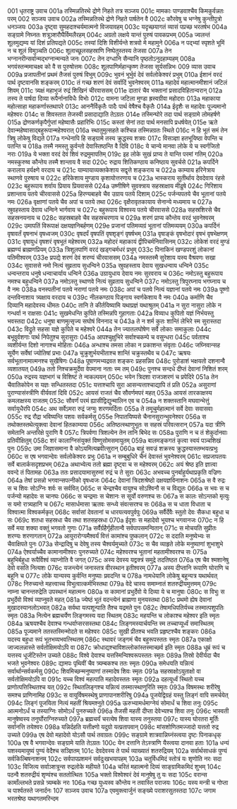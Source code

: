 001  धृतराष्ट्र उवाच
001a तस्मिन्नतिरथे द्रोणे निहते तत्र सञ्जय
001c मामकाः पाण्डवाश्चैव किमकुर्वन्नतः परम्
002  सञ्जय उवाच
002a तस्मिन्नतिरथे द्रोणे निहते पार्षतेन वै
002c कौरवेषु च भग्नेषु कुन्तीपुत्रो धनञ्जयः
003a दृष्ट्वा सुमहदाश्चर्यमात्मनो विजयावहम्
003c यदृच्छयागतं व्यासं पप्रच्छ भरतर्षभ
004a सङ्ग्रामे निघ्नतः शत्रूञ्शरौघैर्विमलैरहम्
004c अग्रतो लक्षये यान्तं पुरुषं पावकप्रभम्
005a ज्वलन्तं शूलमुद्यम्य यां दिशं प्रतिपद्यते
005c तस्यां दिशि विशीर्यन्ते शत्रवो मे महामुने
006a न पद्भ्यां स्पृशते भूमिं न च शूलं विमुञ्चति
006c शूलाच्छूलसहस्राणि निष्पेतुस्तस्य तेजसा
007a तेन भग्नानरीन्सर्वान्मद्भग्नान्मन्यते जनः
007c तेन दग्धानि सैन्यानि पृष्ठतोऽनुदहाम्यहम्
008a भगवंस्तन्ममाचक्ष्व को वै स पुरुषोत्तमः
008c शूलपाणिर्महान्कृष्ण तेजसा सूर्यसन्निभः
009  व्यास उवाच
009a प्रजापतीनां प्रथमं तैजसं पुरुषं विभुम्
009c भुवनं भूर्भुवं देवं सर्वलोकेश्वरं प्रभुम्
010a ईशानं वरदं पार्थ दृष्टवानसि शङ्करम्
010c तं गच्छ शरणं देवं सर्वादिं भुवनेश्वरम्
011a महादेवं महात्मानमीशानं जटिलं शिवम्
011c त्र्यक्षं महाभुजं रुद्रं शिखिनं चीरवाससम्
011e दातारं चैव भक्तानां प्रसादविहितान्वरान्
012a तस्य ते पार्षदा दिव्या रूपैर्नानाविधैः विभोः
012c वामना जटिला मुण्डा ह्रस्वग्रीवा महोदराः
013a महाकाया महोत्साहा महाकर्णास्तथापरे
013c आननैर्विकृतैः पादैः पार्थ वेषैश्च वैकृतैः
014a ईदृशैः स महादेवः पूज्यमानो महेश्वरः
014c स शिवस्तात तेजस्वी प्रसादाद्याति तेऽग्रतः
014e तस्मिन्घोरे तदा पार्थ सङ्ग्रामे लोमहर्षणे
015a द्रोणकर्णकृपैर्गुप्तां महेष्वासैः प्रहारिभिः
015c कस्तां सेनां तदा पार्थ मनसापि प्रधर्षयेत्
015e ऋते देवान्महेष्वासाद्बहुरूपान्महेश्वरात्
016a स्थातुमुत्सहते कश्चिन्न तस्मिन्नग्रतः स्थिते
016c न हि भूतं समं तेन त्रिषु लोकेषु विद्यते
017a गन्धेनापि हि सङ्ग्रामे तस्य क्रुद्धस्य शत्रवः
017c विसञ्ज्ञा हतभूयिष्ठा वेपन्ति च पतन्ति च
018a तस्मै नमस्तु कुर्वन्तो देवास्तिष्ठन्ति वै दिवि
018c ये चान्ये मानवा लोके ये च स्वर्गजितो नराः
019a ये भक्ता वरदं देवं शिवं रुद्रमुमापतिम्
019c इह लोके सुखं प्राप्य ते यान्ति परमां गतिम्
020a नमस्कुरुष्व कौन्तेय तस्मै शान्ताय वै सदा
020c रुद्राय शितिकण्ठाय कनिष्ठाय सुवर्चसे
021a कपर्दिने करालाय हर्यक्ष्णे वरदाय च
021c याम्यायाव्यक्तकेशाय सद्वृत्ते शङ्कराय च
022a काम्याय हरिनेत्राय स्थाणवे पुरुषाय च
022c हरिकेशाय मुण्डाय कृशायोत्तरणाय च
023a भास्कराय सुतीर्थाय देवदेवाय रंहसे
023c बहुरूपाय शर्वाय प्रियाय प्रियवाससे
024a उष्णीषिणे सुवक्त्राय सहस्राक्षाय मीढुषे
024c गिरिशाय प्रशान्ताय पतये चीरवाससे
025a हिरण्यबाहवे चैव उग्राय पतये दिशाम्
025c पर्जन्यपतये चैव भूतानां पतये नमः
026a वृक्षाणां पतये चैव अपां च पतये तथा
026c वृक्षैरावृतकायाय सेनान्ये मध्यमाय च
027a स्रुवहस्ताय देवाय धन्विने भार्गवाय च
027c बहुरूपाय विश्वस्य पतये चीरवाससे
028a सहस्रशिरसे चैव सहस्रनयनाय च
028c सहस्रबाहवे चैव सहस्रचरणाय च
029a शरणं प्राप्य कौन्तेय वरदं भुवनेश्वरम्
029c उमापतिं विरूपाक्षं दक्षयज्ञनिबर्हणम्
029e प्रजानां पतिमव्यग्रं भूतानां पतिमव्ययम्
030a कपर्दिनं वृषावर्तं वृषनाभं वृषध्वजम्
030c वृषदर्पं वृषपतिं वृषशृङ्गं वृषर्षभम्
031a वृषाङ्कं वृषभोदारं वृषभं वृषभेक्षणम्
031c वृषायुधं वृषशरं वृषभूतं महेश्वरम्
032a महोदरं महाकायं द्वीपिचर्मनिवासिनम्
032c लोकेशं वरदं मुण्डं ब्रह्मण्यं ब्राह्मणप्रियम्
033a त्रिशूलपाणिं वरदं खड्गचर्मधरं प्रभुम्
033c पिनाकिनं खण्डपरशुं लोकानां पतिमीश्वरम्
033e प्रपद्ये शरणं देवं शरण्यं चीरवाससम्
034a नमस्तस्मै सुरेशाय यस्य वैश्रवणः सखा
034c सुवाससे नमो नित्यं सुव्रताय सुधन्विने
035a स्रुवहस्ताय देवाय सुखधन्वाय धन्विने
035c धन्वन्तराय धनुषे धन्वाचार्याय धन्विने
036a उग्रायुधाय देवाय नमः सुरवराय च
036c नमोऽस्तु बहुरूपाय नमश्च बहुधन्विने
037a नमोऽस्तु स्थाणवे नित्यं सुव्रताय सुधन्विने
037c नमोऽस्तु त्रिपुरघ्नाय भगघ्नाय च वै नमः
038a वनस्पतीनां पतये नराणां पतये नमः
038c अपां च पतये नित्यं यज्ञानां पतये नमः
039a पूष्णो दन्तविनाशाय त्र्यक्षाय वरदाय च
039c नीलकण्ठाय पिङ्गाय स्वर्णकेशाय वै नमः
040a कर्माणि चैव दिव्यानि महादेवस्य धीमतः
040c तानि ते कीर्तयिष्यामि यथाप्रज्ञं यथाश्रुतम्
041a न सुरा नासुरा लोके न गन्धर्वा न राक्षसाः
041c सुखमेधन्ति कुपिते तस्मिन्नपि गुहागताः
042a विव्याध कुपितो यज्ञं निर्भयस्तु भवस्तदा
042c धनुषा बाणमुत्सृज्य सघोषं विननाद च
043a ते न शर्म कुतः शान्तिं लेभिरे स्म सुरास्तदा
043c विद्रुते सहसा यज्ञे कुपिते च महेश्वरे
044a तेन ज्यातलघोषेण सर्वे लोकाः समाकुलाः
044c बभूवुर्वशगाः पार्थ निपेतुश्च सुरासुराः
045a आपश्चुक्षुभिरे सर्वाश्चकम्पे च वसुन्धरा
045c पर्वताश्च व्यशीर्यन्त दिशो नागाश्च मोहिताः
046a अन्धाश्च तमसा लोका न प्रकाशन्त संवृताः
046c जघ्निवान्सह सूर्येण सर्वेषां ज्योतिषां प्रभाः
047a चुक्रुशुर्भयभीताश्च शान्तिं चक्रुस्तथैव च
047c ऋषयः सर्वभूतानामात्मनश्च सुखैषिणः
048a पूषाणमभ्यद्रवत शङ्करः प्रहसन्निव
048c पुरोडाशं भक्षयतो दशनान्वै व्यशातयत्
049a ततो निश्चक्रमुर्देवा वेपमाना नताः स्म तम्
049c पुनश्च सन्दधे दीप्तं देवानां निशितं शरम्
050a रुद्रस्य यज्ञभागं च विशिष्टं ते न्वकल्पयन्
050c भयेन त्रिदशा राजञ्शरणं च प्रपेदिरे
051a तेन चैवातिकोपेन स यज्ञः सन्धितस्तदा
051c यत्ताश्चापि सुरा आसन्यत्ताश्चाद्यापि तं प्रति
052a असुराणां पुराण्यासंस्त्रीणि वीर्यवतां दिवि
052c आयसं राजतं चैव सौवर्णमपरं महत्
053a आयसं तारकाक्षस्य कमलाक्षस्य राजतम्
053c सौवर्णं परमं ह्यासीद्विद्युन्मालिन एव च
054a न शक्तस्तानि मघवान्भेत्तुं सर्वायुधैरपि
054c अथ सर्वेऽमरा रुद्रं जग्मुः शरणमर्दिताः
055a ते तमूचुर्महात्मानं सर्वे देवाः सवासवाः
055c रुद्र रौद्रा भविष्यन्ति पशवः सर्वकर्मसु
055e निपातयिष्यसे चैनानसुरान्भुवनेश्वर
056a स तथोक्तस्तथेत्युक्त्वा देवानां हितकाम्यया
056c अतिष्ठत्स्थाणुभूतः स सहस्रं परिवत्सरान्
057a यदा त्रीणि समेतानि अन्तरिक्षे पुराणि वै
057c त्रिपर्वणा त्रिशल्येन तेन तानि बिभेद सः
058a पुराणि न च तं शेकुर्दानवाः प्रतिवीक्षितुम्
058c शरं कालाग्निसंयुक्तं विष्णुसोमसमायुतम्
059a बालमङ्कगतं कृत्वा स्वयं पञ्चशिखं पुनः
059c उमा जिज्ञासमाना वै कोऽयमित्यब्रवीत्सुरान्
060a बाहुं सवज्रं शक्रस्य क्रुद्धस्यास्तम्भयत्प्रभुः
060c स एष भगवान्देवः सर्वलोकेश्वरः प्रभुः
061a न सम्बुबुधिरे चैनं देवास्तं भुवनेश्वरम्
061c सप्रजापतयः सर्वे बालार्कसदृशप्रभम्
062a अथाभ्येत्य ततो ब्रह्मा दृष्ट्वा च स महेश्वरम्
062c अयं श्रेष्ठ इति ज्ञात्वा ववन्दे तं पितामहः
063a ततः प्रसादयामासुरुमां रुद्रं च ते सुराः
063c अभवच्च पुनर्बाहुर्यथाप्रकृति वज्रिणः
064a तेषां प्रसन्नो भगवान्सपत्नीको वृषध्वजः
064c देवानां त्रिदशश्रेष्ठो दक्षयज्ञविनाशनः
065a स वै रुद्रः स च शिवः सोऽग्निः शर्वः स सर्ववित्
065c स चेन्द्रश्चैव वायुश्च सोऽश्विनौ स च विद्युतः
066a स भवः स च पर्जन्यो महादेवः स चानघः
066c स चन्द्रमाः स चेशानः स सूर्यो वरुणश्च सः
067a स कालः सोऽन्तको मृत्युः स यमो रात्र्यहानि च
067c मासार्धमासा ऋतवः सन्ध्ये संवत्सरश्च सः
068a स च धाता विधाता च विश्वात्मा विश्वकर्मकृत्
068c सर्वासां देवतानां च धारयत्यवपुर्वपुः
069a सर्वैर्देवैः स्तुतो देवः सैकधा बहुधा च सः
069c शतधा सहस्रधा चैव तथा शतसहस्रधा
070a ईदृशः स महादेवो भूयश्च भगवानजः
070c न हि सर्वे मया शक्या वक्तुं भगवतो गुणाः
071a सर्वैर्ग्रहैर्गृहीतान्वै सर्वपापसमन्वितान्
071c स मोचयति सुप्रीतः शरण्यः शरणागतान्
072a आयुरारोग्यमैश्वर्यं वित्तं कामांश्च पुष्कलान्
072c स ददाति मनुष्येभ्यः स चैवाक्षिपते पुनः
073a सेन्द्रादिषु च देवेषु तस्य चैश्वर्यमुच्यते
073c स चैव व्याहृते लोके मनुष्याणां शुभाशुभे
074a ऐश्वर्याच्चैव कामानामीश्वरः पुनरुच्यते
074c महेश्वरश्च भूतानां महतामीश्वरश्च सः
075a बहुभिर्बहुधा रूपैर्विश्वं व्याप्नोति वै जगत्
075c अस्य देवस्य यद्वक्त्रं समुद्रे तदतिष्ठत
076a एष चैव श्मशानेषु देवो वसति नित्यशः
076c यजन्त्येनं जनास्तत्र वीरस्थान इतीश्वरम्
077a अस्य दीप्तानि रूपाणि घोराणि च बहूनि च
077c लोके यान्यस्य कुर्वन्ति मनुष्याः प्रवदन्ति च
078a नामधेयानि लोकेषु बहून्यत्र यथार्थवत्
078c निरुच्यन्ते महत्त्वाच्च विभुत्वात्कर्मभिस्तथा
079a वेदे चास्य समाम्नातं शतरुद्रीयमुत्तमम्
079c नाम्ना चानन्तरुद्रेति उपस्थानं महात्मनः
080a स कामानां प्रभुर्देवो ये दिव्या ये च मानुषाः
080c स विभुः स प्रभुर्देवो विश्वं व्याप्नुवते महत्
081a ज्येष्ठं भूतं वदन्त्येनं ब्राह्मणा मुनयस्तथा
081c प्रथमो ह्येष देवानां मुखादस्यानलोऽभवत्
082a सर्वथा यत्पशून्पाति तैश्च यद्रमते पुनः
082c तेषामधिपतिर्यच्च तस्मात्पशुपतिः स्मृतः
083a नित्येन ब्रह्मचर्येण लिङ्गमस्य यदा स्थितम्
083c महयन्ति च लोकाश्च महेश्वर इति स्मृतः
084a ऋषयश्चैव देवाश्च गन्धर्वाप्सरसस्तथा
084c लिङ्गमस्यार्चयन्ति स्म तच्चाप्यूर्ध्वं समास्थितम्
085a पूज्यमाने ततस्तस्मिन्मोदते स महेश्वरः
085c सुखी प्रीतश्च भवति प्रहृष्टश्चैव शङ्करः
086a यदस्य बहुधा रूपं भूतभव्यभवत्स्थितम्
086c स्थावरं जङ्गमं चैव बहुरूपस्ततः स्मृतः
087a एकाक्षो जाज्वलन्नास्ते सर्वतोक्षिमयोऽपि वा
087c क्रोधाद्यश्चाविशल्लोकांस्तस्माच्छर्व इति स्मृतः
088a धूम्रं रूपं च यत्तस्य धूर्जटिस्तेन उच्यते
088c विश्वे देवाश्च यत्तस्मिन्विश्वरूपस्ततः स्मृतः
089a तिस्रो देवीर्यदा चैव भजते भुवनेश्वरः
089c द्यामपः पृथिवीं चैव त्र्यम्बकश्च ततः स्मृतः
090a समेधयति यन्नित्यं सर्वार्थान्सर्वकर्मसु
090c शिवमिच्छन्मनुष्याणां तस्मादेष शिवः स्मृतः
091a सहस्राक्षोऽयुताक्षो वा सर्वतोक्षिमयोऽपि वा
091c यच्च विश्वं महत्पाति महादेवस्ततः स्मृतः
092a दहत्यूर्ध्वं स्थितो यच्च प्राणोत्पत्तिस्थितश्च यत्
092c स्थितलिङ्गश्च यन्नित्यं तस्मात्स्थाणुरिति स्मृतः
093a विषमस्थः शरीरेषु समश्च प्राणिनामिह
093c स वायुर्विषमस्थेषु प्राणापानशरीरिषु
094a पूजयेद्विग्रहं यस्तु लिङ्गं वापि समर्चयेत्
094c लिङ्गं पूजयिता नित्यं महतीं श्रियमश्नुते
095a ऊरुभ्यामर्धमाग्नेयं सोमार्धं च शिवा तनुः
095c आत्मनोऽर्धं च तस्याग्निः सोमोऽर्धं पुनरुच्यते
096a तैजसी महती दीप्ता देवेभ्यश्च शिवा तनुः
096c भास्वती मानुषेष्वस्य तनुर्घोराग्निरुच्यते
097a ब्रह्मचर्यं चरत्येष शिवा यास्य तनुस्तया
097c यास्य घोरतरा मूर्तिः सर्वानत्ति तयेश्वरः
098a यन्निर्दहति यत्तीक्ष्णो यदुग्रो यत्प्रतापवान्
098c मांसशोणितमज्जादो यत्ततो रुद्र उच्यते
099a एष देवो महादेवो योऽसौ पार्थ तवाग्रतः
099c सङ्ग्रामे शात्रवान्निघ्नंस्त्वया दृष्टः पिनाकधृक्
100a एष वै भगवान्देवः सङ्ग्रामे याति तेऽग्रतः
100c येन दत्तानि तेऽस्त्राणि यैस्त्वया दानवा हताः
101a धन्यं यशस्यमायुष्यं पुण्यं वेदैश्च सञ्ज्ञितम्
101c देवदेवस्य ते पार्थ व्याख्यातं शतरुद्रियम्
102a सर्वार्थसाधकं पुण्यं सर्वकिल्बिषनाशनम्
102c सर्वपापप्रशमनं सर्वदुःखभयापहम्
103a चतुर्विधमिदं स्तोत्रं यः शृणोति नरः सदा
103c विजित्य सर्वाञ्शत्रून्स रुद्रलोके महीयते
104a चरितं महात्मनो दिव्यं साङ्ग्रामिकमिदं शुभम्
104c पठन्वै शतरुद्रीयं शृण्वंश्च सततोत्थितः
105a भक्तो विश्वेश्वरं देवं मानुषेषु तु यः सदा
105c वरान्स कामाँल्लभते प्रसन्ने त्र्यम्बके नरः
106a गच्छ युध्यस्व कौन्तेय न तवास्ति पराजयः
106c यस्य मन्त्री च गोप्ता च पार्श्वतस्ते जनार्दनः
107  सञ्जय उवाच
107a एवमुक्त्वार्जुनं सङ्ख्ये पराशरसुतस्तदा
107c जगाम भरतश्रेष्ठ यथागतमरिन्दम
